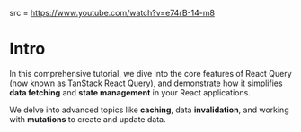 src = https://www.youtube.com/watch?v=e74rB-14-m8

# Intro

In this comprehensive tutorial, we dive into the core features of React Query (now known as TanStack React Query),
and demonstrate how it simplifies **data fetching** and **state management** in your React applications.  

We delve into advanced topics like **caching**, data **invalidation**, and working with **mutations** to create and update data.  

# 

